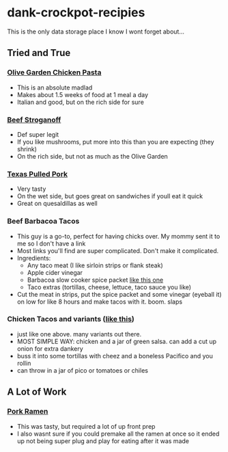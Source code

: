 # dank-crockpot-recipies

This is the only data storage place I know I wont forget about...

## Tried and True

### [Olive Garden Chicken Pasta](https://www.themagicalslowcooker.com/slow-cooker-olive-garden-chicken-pasta/)

* This is an absolute madlad
* Makes about 1.5 weeks of food at 1 meal a day
* Italian and good, but on the rich side for sure

### [Beef Stroganoff](https://www.bettycrocker.com/recipes/slow-cooker-beef-stroganoff/1b3f2c90-0924-4744-a7c2-1b82a4d4e133)

* Def super legit
* If you like mushrooms, put more into this than you are expecting (they shrink)
* On the rich side, but not as much as the Olive Garden

### [Texas Pulled Pork](https://www.allrecipes.com/recipe/92462/slow-cooker-texas-pulled-pork/)

* Very tasty
* On the wet side, but goes great on sandwiches if youll eat it quick
* Great on quesaldillas as well

### Beef Barbacoa Tacos

* This guy is a go-to, perfect for having chicks over. My mommy sent it to me so I don't have a link
* Most links you'll find are super complicated. Don't make it complicated.
* Ingredients:
    * Any taco meat (I like sirloin strips or flank steak)
    * Apple cider vinegar
    * Barbacoa slow cooker spice packet [like this one](https://www.amazon.com/Old-El-Paso-Seasoning-Barbacoa/dp/B07QBDM3QD/ref=asc_df_B07QBDM3QD/?tag=hyprod-20&linkCode=df0&hvadid=475825687178&hvpos=&hvnetw=g&hvrand=13645712116782791919&hvpone=&hvptwo=&hvqmt=&hvdev=c&hvdvcmdl=&hvlocint=&hvlocphy=9012578&hvtargid=pla-1019259515271&psc=1)
    * Taco extras (tortillas, cheese, lettuce, taco sauce you like)
* Cut the meat in strips, put the spice packet and some vinegar (eyeball it) on low for like 8 hours and make tacos with it. boom. slaps

### Chicken Tacos and variants ([like this](https://www.spendwithpennies.com/crockpot-chicken-tacos/))

* just like one above. many variants out there.
* MOST SIMPLE WAY: chicken and a jar of green salsa. can add a cut up onion for extra dankery
* buss it into some tortillas with cheez and a boneless Pacifico and you rollin
* can throw in a jar of pico or tomatoes or chiles


## A Lot of Work

### [Pork Ramen](https://www.chowhound.com/recipes/slow-cooker-pork-ramen-31178)

* This was tasty, but required a lot of up front prep
* I also wasnt sure if you could premake all the ramen at once so it ended up not being super plug and play for eating after it was made
